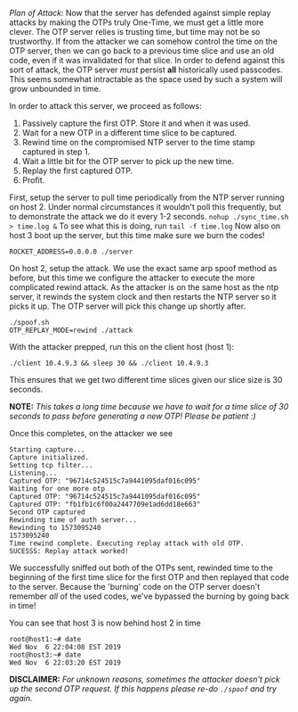 *Plan of Attack:*
Now that the server has defended against simple replay attacks by making the OTPs truly One-Time, we must get a little more clever. The OTP server relies is trusting time, but time may not be so trustworthy. If from the attacker we can somehow control the time on the OTP server, then we can go back to a previous time slice and use an old code, even if it was invalidated for that slice. In order to defend against this sort of attack, the OTP server _must_ persist **all** historically used passcodes. This seems somewhat intractable as the space used by such a system will grow unbounded in time. 

In order to attack this server, we proceed as follows:
1. Passively capture the first OTP. Store it and when it was used.
2. Wait for a new OTP in a different time slice to be captured.
3. Rewind time on the compromised NTP server to the time stamp captured in step 1.
4. Wait a little bit for the OTP server to pick up the new time.
5. Replay the first captured OTP.
6. Profit.

First, setup the server to pull time periodically from the NTP server running on host 2. Under normal circumstances it wouldn't poll this frequently, but to demonstrate the attack we do it every 1-2 seconds.
```nohup ./sync_time.sh > time.log &```
To see what this is doing, run 
```tail -f time.log```
Now also on host 3 boot up the server, but this time make sure we burn the codes!
```
ROCKET_ADDRESS=0.0.0.0 ./server
```
On host 2, setup the attack. We use the exact same arp spoof method as before, but this time we configure the attacker to execute the more complicated rewind attack. As the attacker is on the same host as the ntp server, it rewinds the system clock and then restarts the NTP server so it picks it up. The OTP server will pick this change up shortly after.
```
./spoof.sh
OTP_REPLAY_MODE=rewind ./attack
```

With the attacker prepped, run this on the client host (host 1):
```
./client 10.4.9.3 && sleep 30 && ./client 10.4.9.3
```
This ensures that we get two different time slices given our slice size is 30 seconds. 

**NOTE:** _This takes a long time because we have to wait for a time slice of 30 seconds to pass before generating a new OTP! Please be patient :)_

Once this completes, on the attacker we see 
```
Starting capture...
Capture initialized.
Setting tcp filter...
Listening...
Captured OTP: "96714c524515c7a9441095daf016c095"
Waiting for one more otp
Captured OTP: "96714c524515c7a9441095daf016c095"
Captured OTP: "fb1fb1c6f00a2447709e1ad6dd18e663"
Second OTP captured
Rewinding time of auth server...
Rewinding to 1573095240
1573095240
Time rewind complete. Executing replay attack with old OTP.
SUCESSS: Replay attack worked!
```

We successfully sniffed out both of the OTPs sent, rewinded time to the beginning of the first time slice for the first OTP and then replayed that code to the server. Because the 'burning' code on the OTP server doesn't remember _all_ of the used codes, we've bypassed the burning by going back in time!

You can see that host 3 is now behind host 2 in time 
```
root@host1:~# date
Wed Nov  6 22:04:08 EST 2019
root@host3:~# date
Wed Nov  6 22:03:20 EST 2019
```

**DISCLAIMER:** _For unknown reasons, sometimes the attacker doesn't pick up the second OTP request. If this happens please re-do `./spoof` and try again._
